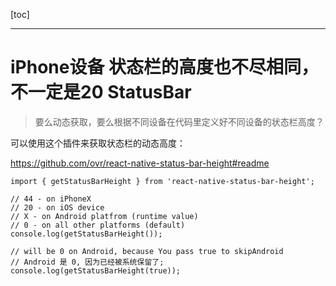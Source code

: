 [toc]

---

# iPhone设备 状态栏的高度也不尽相同，不一定是20 StatusBar

> 要么动态获取，要么根据不同设备在代码里定义好不同设备的状态栏高度？

可以使用这个插件来获取状态栏的动态高度：

https://github.com/ovr/react-native-status-bar-height#readme

```
import { getStatusBarHeight } from 'react-native-status-bar-height';
 
// 44 - on iPhoneX
// 20 - on iOS device
// X - on Android platfrom (runtime value)
// 0 - on all other platforms (default)
console.log(getStatusBarHeight());
 
// will be 0 on Android, because You pass true to skipAndroid
// Android 是 0, 因为已经被系统保留了;
console.log(getStatusBarHeight(true));
```


